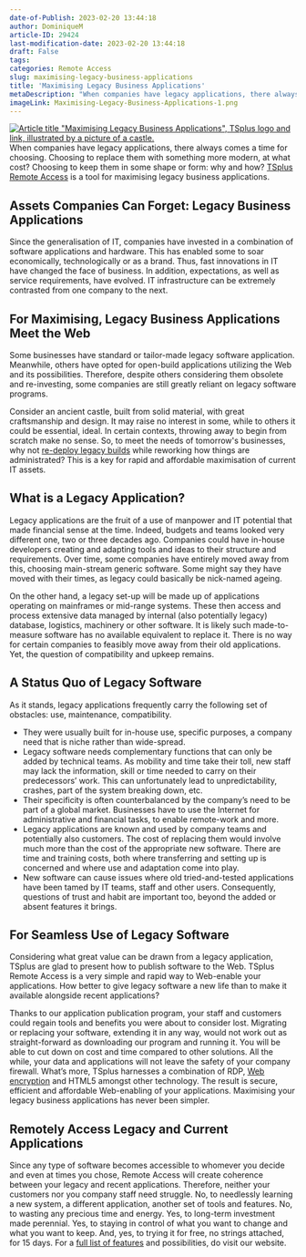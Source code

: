 ```yaml
---
date-of-Publish: 2023-02-20 13:44:18
author: DominiqueM
article-ID: 29424
last-modification-date: 2023-02-20 13:44:18
draft: False
tags: 
categories: Remote Access
slug: maximising-legacy-business-applications
title: 'Maximising Legacy Business Applications'
metaDescription: "When companies have legacy applications, there always comes a time for choosing to replace them with something more modern or to keep them."
imageLink: Maximising-Legacy-Business-Applications-1.png
---
```

[![Article title "Maximising Legacy Business Applications", TSplus logo and link, illustrated by a picture of a castle.](/images/Maximising-Legacy-Business-Applications-1.png)](https://tsplus.net/remote-access/) 
When companies have legacy applications, there always comes a time for choosing. Choosing to replace them with something more modern, at what cost? Choosing to keep them in some shape or form: why and how? [TSplus Remote Access](https://tsplus.net/remote-access/) is a tool for maximising legacy business applications.
## Assets Companies Can Forget: Legacy Business Applications


Since the generalisation of IT, companies have invested in a combination of software applications and hardware. This has enabled some to soar economically, technologically or as a brand. Thus, fast innovations in IT have changed the face of business. In addition, expectations, as well as service requirements, have evolved. IT infrastructure can be extremely contrasted from one company to the next.


## For Maximising, Legacy Business Applications Meet the Web


Some businesses have standard or tailor-made legacy software application. Meanwhile, others have opted for open-build applications utilizing the Web and its possibilities. Therefore, despite others considering them obsolete and re-investing, some companies are still greatly reliant on legacy software programs.


Consider an ancient castle, built from solid material, with great craftsmanship and design. It may raise no interest in some, while to others it could be essential, ideal. In certain contexts, throwing away to begin from scratch make no sense. So, to meet the needs of tomorrow's businesses, why not [re-deploy legacy builds](https://tsplus.net/remote-access/features/#shared-remote-desktop) while reworking how things are administrated? This is a key for rapid and affordable maximisation of current IT assets.


## What is a Legacy Application?


Legacy applications are the fruit of a use of manpower and IT potential that made financial sense at the time. Indeed, budgets and teams looked very different one, two or three decades ago. Companies could have in-house developers creating and adapting tools and ideas to their structure and requirements. Over time, some companies have entirely moved away from this, choosing main-stream generic software. Some might say they have moved with their times, as legacy could basically be nick-named ageing.


On the other hand, a legacy set-up will be made up of applications operating on mainframes or mid-range systems. These then access and process extensive data managed by internal (also potentially legacy) database, logistics, machinery or other software. It is likely such made-to-measure software has no available equivalent to replace it. There is no way for certain companies to feasibly move away from their old applications. Yet, the question of compatibility and upkeep remains.


## A Status Quo of Legacy Software


As it stands, legacy applications frequently carry the following set of obstacles: use, maintenance, compatibility.


* They were usually built for in-house use, specific purposes, a company need that is niche rather than wide-spread.
* Legacy software needs complementary functions that can only be added by technical teams. As mobility and time take their toll, new staff may lack the information, skill or time needed to carry on their predecessors’ work. This can unfortunately lead to unpredictability, crashes, part of the system breaking down, etc.
* Their specificity is often counterbalanced by the company’s need to be part of a global market. Businesses have to use the Internet for administrative and financial tasks, to enable remote-work and more.
* Legacy applications are known and used by company teams and potentially also customers. The cost of replacing them would involve much more than the cost of the appropriate new software. There are time and training costs, both where transferring and setting up is concerned and where use and adaptation come into play.
* New software can cause issues where old tried-and-tested applications have been tamed by IT teams, staff and other users. Consequently, questions of trust and habit are important too, beyond the added or absent features it brings.


## For Seamless Use of Legacy Software


Considering what great value can be drawn from a legacy application, TSplus are glad to present how to publish software to the Web. TSplus Remote Access is a very simple and rapid way to Web-enable your applications. How better to give legacy software a new life than to make it available alongside recent applications?


Thanks to our application publication program, your staff and customers could regain tools and benefits you were about to consider lost. Migrating or replacing your software, extending it in any way, would not work out as straight-forward as downloading our program and running it. You will be able to cut down on cost and time compared to other solutions. All the while, your data and applications will not leave the safety of your company firewall. What’s more, TSplus harnesses a combination of RDP, [Web encryption](https://tsplus.net/remote-access/features/#security) and HTML5 amongst other technology. The result is secure, efficient and affordable Web-enabling of your applications. Maximising your legacy business applications has never been simpler.


## Remotely Access Legacy and Current Applications


Since any type of software becomes accessible to whomever you decide and even at times you chose, Remote Access will create coherence between your legacy and recent applications. Therefore, neither your customers nor you company staff need struggle. No, to needlessly learning a new system, a different application, another set of tools and features. No, to wasting any precious time and energy. Yes, to long-term investment made perennial. Yes, to staying in control of what you want to change and what you want to keep. And, yes, to trying it for free, no strings attached, for 15 days. For a [full list of features](https://tsplus.net/remote-access/features/) and possibilities, do visit our website.


